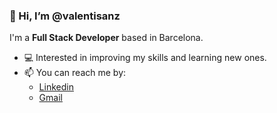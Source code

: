### 👋 Hi, I’m @valentisanz

I'm a **Full Stack Developer** based in Barcelona.

- 💻 Interested in improving my skills and learning new ones.
- 📫 You can reach me by: 
   - [Linkedin](https://www.linkedin.com/in/valenti-sanz-b7b787178)
   - [Gmail](valentisanz99@gmail.com)

